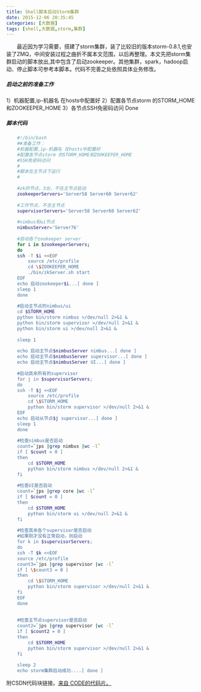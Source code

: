 ```yaml
---
title: Shell脚本启动Storm集群
date: 2015-12-06 20:35:45
categories: [大数据]
tags: [shell,大数据,storm,集群]
---
```


　　最近因为学习需要，搭建了storm集群，装了比较旧的版本storm-0.8.1,也安装了ZMQ，中间安装过程之曲折不属本文范围，以后再整理。本文先把storm集群启动的脚本放出,其中包含了启动zookeeper。其他集群，spark，hadoop启动、停止脚本可参考本脚本。代码不完善之处依照具体业务修改。
<!-- more -->
##### 启动之前的准备工作
1）机器配置,ip-机器名 在hosts中配置好
2）配置各节点storm 的STORM_HOME和ZOOKEEPER_HOME
3）各节点SSH免密码访问
Done

##### 脚本代码
```bash
	#!/bin/bash
	##准备工作：
	#机器配置,ip-机器名 在hosts中配置好
	#配置各节点storm 的STORM_HOME和ZOOKEEPER_HOME
	#SSH免密码访问
	#
	#脚本在主节点下运行
	#
	
	#zk的节点，3台，不在主节点启动
	zookeeperServers='Server58 Server60 Server62'
	
	#工作节点，不含主节点
	supervisorServers='Server58 Server60 Server62'
	
	#nimbus和ui节点
	nimbusServer='Server76'
	
	#启动各个zookeeper server
	for i in $zookeeperServers;
	do
	ssh -T $i <<EOF
		source /etc/profile
		cd \$ZOOKEEPER_HOME
		./bin/zkServer.sh start
	EOF
	echo 启动zookeeper$i...[ done ]
	sleep 1
	done
	
	#启动主节点的nimbus/ui
	cd $STORM_HOME
	python bin/storm nimbus >/dev/null 2>&1 &
	python bin/storm supervisor >/dev/null 2>&1 &
	python bin/storm ui >/dev/null 2>&1 &
	
	sleep 1
	
	echo 启动主节点$nimbusServer nimbus...[ done ]
	echo 启动主节点$nimbusServer supervisor...[ done ]
	echo 启动主节点$nimbusServer UI...[ done ]
	
	#启动其余所有的supervisor
	for j in $supervisorServers;
	do
	ssh -T $j <<EOF
		source /etc/profile
		cd \$STORM_HOME
		python bin/storm supervisor >/dev/null 2>&1 &
	EOF
	echo 启动从节点$j supervisor...[ done ]
	sleep 1
	done
	
	#检查nimbus是否启动
	count=`jps |grep nimbus |wc -l`
	if [ $count = 0 ]
	then
		cd $STORM_HOME
		python bin/storm nimbus >/dev/null 2>&1 &
	fi
	
	#检查UI是否启动
	count=`jps |grep core |wc -l`
	if [ $count = 0 ]
	then
		cd $STORM_HOME
		python bin/storm ui >/dev/null 2>&1 &
	fi
	
	#检查其余各个supervisor是否启动
	#如果刚才没有正常启动，则启动
	for k in $supervisorServers;
	do
	ssh -T $k <<EOF
	source /etc/profile
	count3=`jps |grep supervisor |wc -l`
	if [ \$count3 = 0 ]
	then
		cd \$STORM_HOME 
		python bin/storm supervisor >/dev/null 2>&1 &
	fi
	EOF
	done
	
	
	#检查主节点supervisor是否启动
	count2=`jps |grep supervisor |wc -l`
	if [ $count2 = 0 ]
	then
		cd $STORM_HOME
		python bin/storm supervisor >/dev/null 2>&1 &
	fi
	
	sleep 2
	echo storm集群启动成功....[ done ] 
```
附CSDN代码块链接。[来自 CODE的代码片。](https://code.csdn.net/snippets/1437227/master/download)